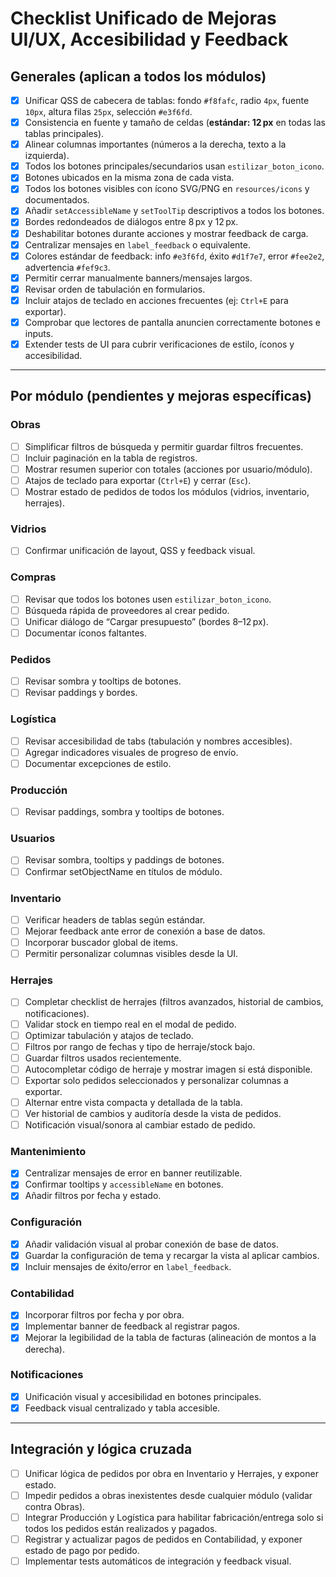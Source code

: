 # Checklist Unificado de Mejoras UI/UX, Accesibilidad y Feedback

## Generales (aplican a todos los módulos)
- [x] Unificar QSS de cabecera de tablas: fondo `#f8fafc`, radio `4px`, fuente `10px`, altura filas `25px`, selección `#e3f6fd`.
- [x] Consistencia en fuente y tamaño de celdas (**estándar: 12 px** en todas las tablas principales).
- [x] Alinear columnas importantes (números a la derecha, texto a la izquierda).
- [x] Todos los botones principales/secundarios usan `estilizar_boton_icono`.
- [x] Botones ubicados en la misma zona de cada vista.
- [x] Todos los botones visibles con ícono SVG/PNG en `resources/icons` y documentados.
- [x] Añadir `setAccessibleName` y `setToolTip` descriptivos a todos los botones.
- [x] Bordes redondeados de diálogos entre 8 px y 12 px.
- [x] Deshabilitar botones durante acciones y mostrar feedback de carga.
- [x] Centralizar mensajes en `label_feedback` o equivalente.
- [x] Colores estándar de feedback: info `#e3f6fd`, éxito `#d1f7e7`, error `#fee2e2`, advertencia `#fef9c3`.
- [x] Permitir cerrar manualmente banners/mensajes largos.
- [x] Revisar orden de tabulación en formularios.
- [x] Incluir atajos de teclado en acciones frecuentes (ej: `Ctrl+E` para exportar).
- [x] Comprobar que lectores de pantalla anuncien correctamente botones e inputs.
- [x] Extender tests de UI para cubrir verificaciones de estilo, íconos y accesibilidad.

---

## Por módulo (pendientes y mejoras específicas)

### Obras
- [ ] Simplificar filtros de búsqueda y permitir guardar filtros frecuentes.
- [ ] Incluir paginación en la tabla de registros.
- [ ] Mostrar resumen superior con totales (acciones por usuario/módulo).
- [ ] Atajos de teclado para exportar (`Ctrl+E`) y cerrar (`Esc`).
- [ ] Mostrar estado de pedidos de todos los módulos (vidrios, inventario, herrajes).

### Vidrios
- [ ] Confirmar unificación de layout, QSS y feedback visual.

### Compras
- [ ] Revisar que todos los botones usen `estilizar_boton_icono`.
- [ ] Búsqueda rápida de proveedores al crear pedido.
- [ ] Unificar diálogo de “Cargar presupuesto” (bordes 8–12 px).
- [ ] Documentar íconos faltantes.

### Pedidos
- [ ] Revisar sombra y tooltips de botones.
- [ ] Revisar paddings y bordes.

### Logística
- [ ] Revisar accesibilidad de tabs (tabulación y nombres accesibles).
- [ ] Agregar indicadores visuales de progreso de envío.
- [ ] Documentar excepciones de estilo.

### Producción
- [ ] Revisar paddings, sombra y tooltips de botones.

### Usuarios
- [ ] Revisar sombra, tooltips y paddings de botones.
- [ ] Confirmar setObjectName en títulos de módulo.

### Inventario
- [ ] Verificar headers de tablas según estándar.
- [ ] Mejorar feedback ante error de conexión a base de datos.
- [ ] Incorporar buscador global de items.
- [ ] Permitir personalizar columnas visibles desde la UI.

### Herrajes
- [ ] Completar checklist de herrajes (filtros avanzados, historial de cambios, notificaciones).
- [ ] Validar stock en tiempo real en el modal de pedido.
- [ ] Optimizar tabulación y atajos de teclado.
- [ ] Filtros por rango de fechas y tipo de herraje/stock bajo.
- [ ] Guardar filtros usados recientemente.
- [ ] Autocompletar código de herraje y mostrar imagen si está disponible.
- [ ] Exportar solo pedidos seleccionados y personalizar columnas a exportar.
- [ ] Alternar entre vista compacta y detallada de la tabla.
- [ ] Ver historial de cambios y auditoría desde la vista de pedidos.
- [ ] Notificación visual/sonora al cambiar estado de pedido.

### Mantenimiento
- [x] Centralizar mensajes de error en banner reutilizable.
- [x] Confirmar tooltips y `accessibleName` en botones.
- [x] Añadir filtros por fecha y estado.

### Configuración
- [x] Añadir validación visual al probar conexión de base de datos.
- [x] Guardar la configuración de tema y recargar la vista al aplicar cambios.
- [x] Incluir mensajes de éxito/error en `label_feedback`.

### Contabilidad
- [x] Incorporar filtros por fecha y por obra.
- [x] Implementar banner de feedback al registrar pagos.
- [x] Mejorar la legibilidad de la tabla de facturas (alineación de montos a la derecha).

### Notificaciones
- [x] Unificación visual y accesibilidad en botones principales.
- [x] Feedback visual centralizado y tabla accesible.

---

## Integración y lógica cruzada
- [ ] Unificar lógica de pedidos por obra en Inventario y Herrajes, y exponer estado.
- [ ] Impedir pedidos a obras inexistentes desde cualquier módulo (validar contra Obras).
- [ ] Integrar Producción y Logística para habilitar fabricación/entrega solo si todos los pedidos están realizados y pagados.
- [ ] Registrar y actualizar pagos de pedidos en Contabilidad, y exponer estado de pago por pedido.
- [ ] Implementar tests automáticos de integración y feedback visual.
